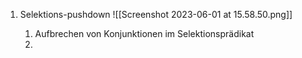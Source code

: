 1. Selektions-pushdown
	![[Screenshot 2023-06-01 at 15.58.50.png]]

	1. Aufbrechen von Konjunktionen im Selektionsprädikat
	2. 